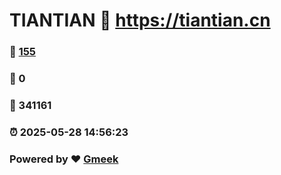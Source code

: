 # TIANTIAN :link: https://tiantian.cn 
### :page_facing_up: [155](https://tiantian.cn/tag.html) 
### :speech_balloon: 0 
### :hibiscus: 341161 
### :alarm_clock: 2025-05-28 14:56:23 
### Powered by :heart: [Gmeek](https://github.com/Meekdai/Gmeek)
